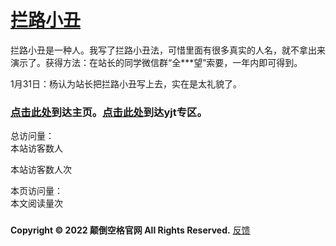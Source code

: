 # [拦路小丑](https://diandaokongge.github.io/llxc)

拦路小丑是一种人。我写了拦路小丑法，可惜里面有很多真实的人名，就不拿出来演示了。获得方法：在站长的同学微信群“全\*\*\*望”索要，一年内即可得到。

1月31日：杨认为站长把拦路小丑写上去，实在是太礼貌了。

### [点击此处](https://diandaokongge.github.io/en)到达主页。[点击此处](https://diandaokongge.github.io/yjt)到达yjt专区。

<script type="text/javascript" src="busuanzi.js"></script>    
<script async src="//busuanzi.ibruce.info/busuanzi/2.3/busuanzi.pure.mini.js">
</script>  


总访问量：  
<span id="busuanzi_container_site_uv">
  本站访客数<span id="busuanzi_value_site_uv"></span>人
</span>

<span id="busuanzi_container_site_pv">
  本站访客数<span id="busuanzi_value_site_uv"></span>人次
</span>

本页访问量：  
<span id="busuanzi_container_page_pv">
  本文阅读量<span id="busuanzi_value_page_pv"></span>次
</span>

### <span id="runtime_span"></span><script type="text/javascript">function show_runtime(){window.setTimeout("show_runtime()",1000);X=new Date("11/27/2021 21:04:00");Y=new Date();T=(Y.getTime()-X.getTime());M=24*60*60*1000;a=T/M;A=Math.floor(a);b=(a-A)*24;B=Math.floor(b);c=(b-B)*60;C=Math.floor((b-B)*60);D=Math.floor((c-C)*60);runtime_span.innerHTML="本站已运行: "+A+"天"+B+"小时"+C+"分"+D+"秒"}show_runtime();</script>

**Copyright © 2022 颠倒空格官网 All Rights Reserved.**   [反馈](https://support.qq.com/products/378149)
